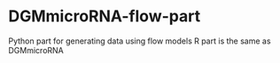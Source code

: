 # DGMmicroRNA-flow-part
Python part for generating data using flow models
R part is the same as DGMmicroRNA
